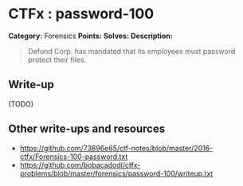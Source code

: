 # CTFx : password-100

**Category:** Forensics
**Points:** 
**Solves:** 
**Description:**

> Defund Corp. has mandated that its employees must password protect their files.

## Write-up

(TODO)

## Other write-ups and resources

* https://github.com/73696e65/ctf-notes/blob/master/2016-ctfx/Forensics-100-password.txt
* https://github.com/bobacadodl/ctfx-problems/blob/master/forensics/password-100/writeup.txt

